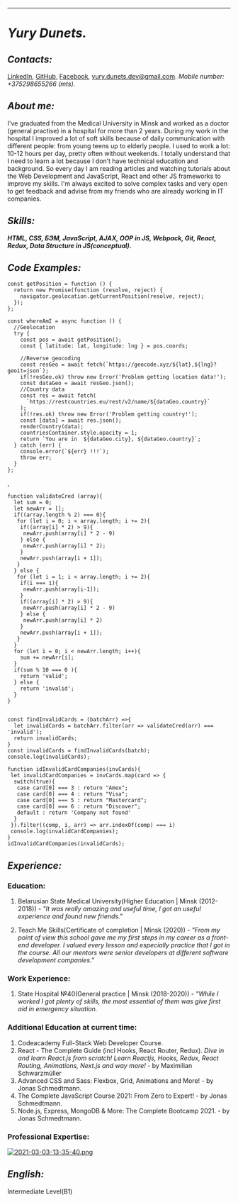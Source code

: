 ****
# *Yury Dunets.*
## *Contacts:* 
[LinkedIn](https://www.linkedin.com/in/yury-dunets-b193a21bb/), [GitHub](https://github.com/charleswein), [Facebook](https://www.facebook.com/yury.dunets/), yury.dunets.dev@gmail.com.
*Mobile number: +375298655266 (mts).*
## *About me:* 
I've graduated from the Medical University in Minsk and worked as a doctor (general practise) in a hospital for more than 2 years. 
During my work in the hospital I improved a lot of soft skills because of daily communication with different people: from young teens up to elderly people. I used to work a lot: 10-12 hours per day, pretty often without weekends. 
I totally understand that I need to learn a lot because I don’t have technical education and background. So every day I am reading articles and watching tutorials about the Web Development and JavaScript, React and other JS frameworks to improve my skills. I'm always excited to solve complex tasks and very open to get feedback and advise from my friends who are already working in IT companies. 

## *Skills:*
***HTML, CSS, БЭМ, JavaScript, AJAX, OOP in JS, Webpack, Git, React, Redux, Data Structure in JS(conceptual).***
## *Code Examples:* 
```
const getPosition = function () {
  return new Promise(function (resolve, reject) {
    navigator.geolocation.getCurrentPosition(resolve, reject);
  });
};

const whereAmI = async function () {
  //Geolocation
  try {
    const pos = await getPosition();
    const { latitude: lat, longitude: lng } = pos.coords;

    //Reverse geocoding
    const resGeo = await fetch(`https://geocode.xyz/${lat},${lng}?geoit=json`);
    if(!resGeo.ok) throw new Error('Problem getting location data!');
    const dataGeo = await resGeo.json();
    //Country data
    const res = await fetch(
      `https://restcountries.eu/rest/v2/name/${dataGeo.country}`
    );
    if(!res.ok) throw new Error('Problem getting country!');
    const [data] = await res.json();
    renderCountry(data);
    countriesContainer.style.opacity = 1;
    return `You are in  ${dataGeo.city}, ${dataGeo.country}`;
  } catch (err) {
    console.error(`${err} !!!`);
    throw err;
  }
};
```
,
```
function validateCred (array){
  let sum = 0;
  let newArr = [];
  if((array.length % 2) === 0){
   for (let i = 0; i < array.length; i += 2){
    if((array[i] * 2) > 9){
     newArr.push(array[i] * 2 - 9)
    } else {
     newArr.push(array[i] * 2);
    }
    newArr.push(array[i + 1]);
   }
  } else {
   for (let i = 1; i < array.length; i += 2){
    if(i === 1){
     newArr.push(array[i-1]);
    }
    if((array[i] * 2) > 9){
     newArr.push(array[i] * 2 - 9)
    } else {
     newArr.push(array[i] * 2)
    }
    newArr.push(array[i + 1]);
   }
  }
  for (let i = 0; i < newArr.length; i++){
    sum += newArr[i];
  }
  if(sum % 10 === 0 ){
    return 'valid';
  } else {
    return 'invalid';
  }
}


const findInvalidCards = (batchArr) =>{
  let invalidCards = batchArr.filter(arr => validateCred(arr) === 'invalid');
  return invalidCards;
}
const invalidCards = findInvalidCards(batch);
console.log(invalidCards);

function idInvalidCardCompanies(invCards){
 let invalidCardCompanies = invCards.map(card => {
  switch(true){
   case card[0] === 3 : return "Amex"; 
   case card[0] === 4 : return "Visa"; 
   case card[0] === 5 : return "Mastercard";
   case card[0] === 6 : return "Discover"; 
   default : return 'Company not found'
  }
 }).filter((comp, i, arr) => arr.indexOf(comp) === i)
 console.log(invalidCardCompanies);
}
idInvalidCardCompanies(invalidCards);
```
## *Experience:*
### **Education:**
  1. Belarusian State Medical University(Higher Education | Minsk (2012-2018)) - *"It was really amazing and useful time, I got an useful experience and found new friends."*
   
  2. Teach Me Skills(Сertificate of completion | Minsk (2020)) - *"From my point of view this school gave me my first steps in my career as a front-end developer. I valued every lesson and especially practiсe that I got in the course. All our mentors were senior developers at different software development companies."*
### **Work Experience:**
  1. State Hospital №40(General practice | Minsk (2018-2020)) - *"While I worked I got plenty of skills, the most essential of them was give first aid in emergency situation.*
### **Additional Education at current time:**
  1. Codeacademy Full-Stack Web Developer Course.
  2. React - The Complete Guide (incl Hooks, React Router, Redux). *Dive in and learn React.js from scratch! Learn Reactjs, Hooks, Redux, React Routing, Animations, Next.js and way more!* - by Maximilian Schwarzmüller
  3. Advanced CSS and Sass: Flexbox, Grid, Animations and More! - by Jonas Schmedtmann.
  4. The Complete JavaScript Course 2021: From Zero to Expert! - by Jonas Schmedtmann.
  5. Node.js, Express, MongoDB & More: The Complete Bootcamp 2021. - by Jonas Schmedtmann.

### **Professional Expertise:**
[![2021-03-03-13-35-40.png](https://i.postimg.cc/cLbWFTFP/2021-03-03-13-35-40.png)](https://postimg.cc/3kmzRj5Z)
## *English:*
Intermediate Level(B1)
